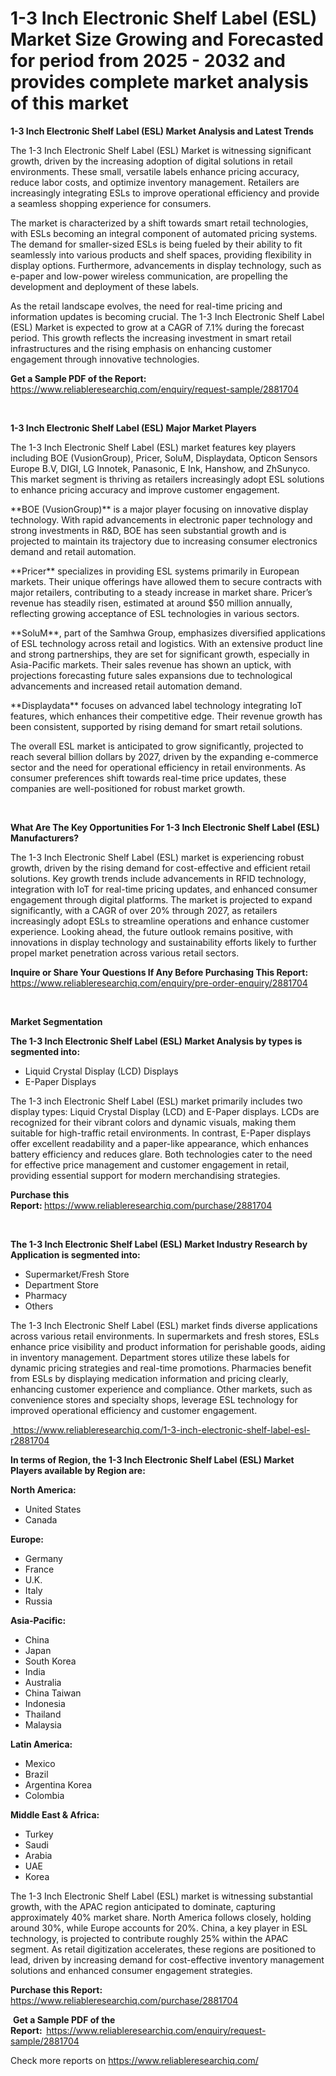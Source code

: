 <p><h1>1-3 Inch Electronic Shelf Label (ESL) Market Size Growing and Forecasted for period from 2025 - 2032 and provides complete market analysis of this market</h1></p><p><strong>1-3 Inch Electronic Shelf Label (ESL) Market Analysis and Latest Trends</strong></p>
<p><p>The 1-3 Inch Electronic Shelf Label (ESL) Market is witnessing significant growth, driven by the increasing adoption of digital solutions in retail environments. These small, versatile labels enhance pricing accuracy, reduce labor costs, and optimize inventory management. Retailers are increasingly integrating ESLs to improve operational efficiency and provide a seamless shopping experience for consumers. </p><p>The market is characterized by a shift towards smart retail technologies, with ESLs becoming an integral component of automated pricing systems. The demand for smaller-sized ESLs is being fueled by their ability to fit seamlessly into various products and shelf spaces, providing flexibility in display options. Furthermore, advancements in display technology, such as e-paper and low-power wireless communication, are propelling the development and deployment of these labels.</p><p>As the retail landscape evolves, the need for real-time pricing and information updates is becoming crucial. The 1-3 Inch Electronic Shelf Label (ESL) Market is expected to grow at a CAGR of 7.1% during the forecast period. This growth reflects the increasing investment in smart retail infrastructures and the rising emphasis on enhancing customer engagement through innovative technologies.</p></p>
<p><strong>Get a Sample PDF of the Report:&nbsp;</strong> <a href="https://www.reliableresearchiq.com/enquiry/request-sample/2881704?utm_campaign=3058&utm_medium=2&utm_source=Github&utm_content=ia&utm_term=12032025&utm_id=1-3-inch-electronic-shelf-label-esl">https://www.reliableresearchiq.com/enquiry/request-sample/2881704</a></p>
<p>&nbsp;</p>
<p><strong>1-3 Inch Electronic Shelf Label (ESL) Major Market Players</strong></p>
<p><p>The 1-3 Inch Electronic Shelf Label (ESL) market features key players including BOE (VusionGroup), Pricer, SoluM, Displaydata, Opticon Sensors Europe B.V, DIGI, LG Innotek, Panasonic, E Ink, Hanshow, and ZhSunyco. This market segment is thriving as retailers increasingly adopt ESL solutions to enhance pricing accuracy and improve customer engagement.</p><p>**BOE (VusionGroup)** is a major player focusing on innovative display technology. With rapid advancements in electronic paper technology and strong investments in R&D, BOE has seen substantial growth and is projected to maintain its trajectory due to increasing consumer electronics demand and retail automation.</p><p>**Pricer** specializes in providing ESL systems primarily in European markets. Their unique offerings have allowed them to secure contracts with major retailers, contributing to a steady increase in market share. Pricer’s revenue has steadily risen, estimated at around $50 million annually, reflecting growing acceptance of ESL technologies in various sectors.</p><p>**SoluM**, part of the Samhwa Group, emphasizes diversified applications of ESL technology across retail and logistics. With an extensive product line and strong partnerships, they are set for significant growth, especially in Asia-Pacific markets. Their sales revenue has shown an uptick, with projections forecasting future sales expansions due to technological advancements and increased retail automation demand.</p><p>**Displaydata** focuses on advanced label technology integrating IoT features, which enhances their competitive edge. Their revenue growth has been consistent, supported by rising demand for smart retail solutions.</p><p>The overall ESL market is anticipated to grow significantly, projected to reach several billion dollars by 2027, driven by the expanding e-commerce sector and the need for operational efficiency in retail environments. As consumer preferences shift towards real-time price updates, these companies are well-positioned for robust market growth.</p></p>
<p>&nbsp;</p>
<p><strong>What Are The Key Opportunities For 1-3 Inch Electronic Shelf Label (ESL) Manufacturers?</strong></p>
<p><p>The 1-3 Inch Electronic Shelf Label (ESL) market is experiencing robust growth, driven by the rising demand for cost-effective and efficient retail solutions. Key growth trends include advancements in RFID technology, integration with IoT for real-time pricing updates, and enhanced consumer engagement through digital platforms. The market is projected to expand significantly, with a CAGR of over 20% through 2027, as retailers increasingly adopt ESLs to streamline operations and enhance customer experience. Looking ahead, the future outlook remains positive, with innovations in display technology and sustainability efforts likely to further propel market penetration across various retail sectors.</p></p>
<p><strong>Inquire or Share Your Questions If Any Before Purchasing This Report:</strong> <a href="https://www.reliableresearchiq.com/enquiry/pre-order-enquiry/2881704?utm_campaign=3058&utm_medium=2&utm_source=Github&utm_content=ia&utm_term=12032025&utm_id=1-3-inch-electronic-shelf-label-esl">https://www.reliableresearchiq.com/enquiry/pre-order-enquiry/2881704</a></p>
<p>&nbsp;</p>
<p><strong>Market Segmentation</strong></p>
<p><strong>The 1-3 Inch Electronic Shelf Label (ESL) Market Analysis by types is segmented into:</strong></p>
<p><ul><li>Liquid Crystal Display (LCD) Displays</li><li>E-Paper Displays</li></ul></p>
<p><p>The 1-3 inch Electronic Shelf Label (ESL) market primarily includes two display types: Liquid Crystal Display (LCD) and E-Paper displays. LCDs are recognized for their vibrant colors and dynamic visuals, making them suitable for high-traffic retail environments. In contrast, E-Paper displays offer excellent readability and a paper-like appearance, which enhances battery efficiency and reduces glare. Both technologies cater to the need for effective price management and customer engagement in retail, providing essential support for modern merchandising strategies.</p></p>
<p><strong>Purchase this Report:&nbsp;</strong><a href="https://www.reliableresearchiq.com/purchase/2881704?utm_campaign=3058&utm_medium=2&utm_source=Github&utm_content=ia&utm_term=12032025&utm_id=1-3-inch-electronic-shelf-label-esl">https://www.reliableresearchiq.com/purchase/2881704</a></p>
<p>&nbsp;</p>
<p><strong>The 1-3 Inch Electronic Shelf Label (ESL) Market Industry Research by Application is segmented into:</strong></p>
<p><ul><li>Supermarket/Fresh Store</li><li>Department Store</li><li>Pharmacy</li><li>Others</li></ul></p>
<p><p>The 1-3 Inch Electronic Shelf Label (ESL) market finds diverse applications across various retail environments. In supermarkets and fresh stores, ESLs enhance price visibility and product information for perishable goods, aiding in inventory management. Department stores utilize these labels for dynamic pricing strategies and real-time promotions. Pharmacies benefit from ESLs by displaying medication information and pricing clearly, enhancing customer experience and compliance. Other markets, such as convenience stores and specialty shops, leverage ESL technology for improved operational efficiency and customer engagement.</p></p>
<p><a href="https://www.reliableresearchiq.com/1-3-inch-electronic-shelf-label-esl-r2881704?utm_campaign=3058&utm_medium=2&utm_source=Github&utm_content=ia&utm_term=12032025&utm_id=1-3-inch-electronic-shelf-label-esl">&nbsp;https://www.reliableresearchiq.com/1-3-inch-electronic-shelf-label-esl-r2881704</a></p>
<p><strong>In terms of Region, the 1-3 Inch Electronic Shelf Label (ESL) Market Players available by Region are:</strong></p>
<p>
    <p> <strong> North America: </strong>
        <ul>
            <li>United States</li>
            <li>Canada</li>
        </ul>
        </p> 
    <p> <strong> Europe: </strong>
        <ul>
            <li>Germany</li>
            <li>France</li>
            <li>U.K.</li>
            <li>Italy</li>
            <li>Russia</li>
        </ul>
        </p> 
    <p> <strong> Asia-Pacific: </strong>
        <ul>
            <li>China</li>
            <li>Japan</li>
            <li>South Korea</li>
            <li>India</li>
            <li>Australia</li>
            <li>China Taiwan</li>
            <li>Indonesia</li>
            <li>Thailand</li>
            <li>Malaysia</li>
        </ul>
        </p> 
    <p> <strong> Latin America: </strong>
        <ul>
            <li>Mexico</li>
            <li>Brazil</li>
            <li>Argentina Korea</li>
            <li>Colombia</li>
        </ul>
        </p> 
    <p> <strong> Middle East & Africa: </strong>
        <ul>
            <li>Turkey</li>
            <li>Saudi</li>
            <li>Arabia</li>
            <li>UAE</li>
            <li>Korea</li>
        </ul>
    </p>
    </p>
<p><p>The 1-3 Inch Electronic Shelf Label (ESL) market is witnessing substantial growth, with the APAC region anticipated to dominate, capturing approximately 40% market share. North America follows closely, holding around 30%, while Europe accounts for 20%. China, a key player in ESL technology, is projected to contribute roughly 25% within the APAC segment. As retail digitization accelerates, these regions are positioned to lead, driven by increasing demand for cost-effective inventory management solutions and enhanced consumer engagement strategies.</p></p>
<p><strong>Purchase this Report: </strong><a href="https://www.reliableresearchiq.com/purchase/2881704?utm_campaign=3058&utm_medium=2&utm_source=Github&utm_content=ia&utm_term=12032025&utm_id=1-3-inch-electronic-shelf-label-esl">https://www.reliableresearchiq.com/purchase/2881704</a></p>
<p>&nbsp;<strong>Get a Sample PDF of the Report:&nbsp;&nbsp;</strong><a href="https://www.reliableresearchiq.com/enquiry/request-sample/2881704?utm_campaign=3058&utm_medium=2&utm_source=Github&utm_content=ia&utm_term=12032025&utm_id=1-3-inch-electronic-shelf-label-esl">https://www.reliableresearchiq.com/enquiry/request-sample/2881704</a></p>
<p><strong></strong></p>
<p>Check more reports on <a href="https://www.reliableresearchiq.com/?utm_campaign=3058&utm_medium=2&utm_source=Github&utm_content=ia&utm_term=12032025&utm_id=1-3-inch-electronic-shelf-label-esl">https://www.reliableresearchiq.com/</a></p>